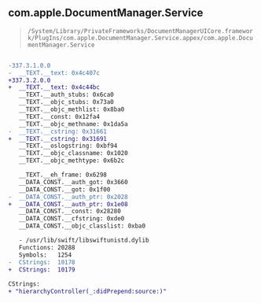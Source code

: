 ## com.apple.DocumentManager.Service

> `/System/Library/PrivateFrameworks/DocumentManagerUICore.framework/PlugIns/com.apple.DocumentManager.Service.appex/com.apple.DocumentManager.Service`

```diff

-337.3.1.0.0
-  __TEXT.__text: 0x4c407c
+337.3.2.0.0
+  __TEXT.__text: 0x4c44bc
   __TEXT.__auth_stubs: 0x6ca0
   __TEXT.__objc_stubs: 0x73a0
   __TEXT.__objc_methlist: 0x8ba0
   __TEXT.__const: 0x12fa4
   __TEXT.__objc_methname: 0x1da5a
-  __TEXT.__cstring: 0x31661
+  __TEXT.__cstring: 0x31691
   __TEXT.__oslogstring: 0xbf94
   __TEXT.__objc_classname: 0x1020
   __TEXT.__objc_methtype: 0x6b2c

   __TEXT.__eh_frame: 0x6298
   __DATA_CONST.__auth_got: 0x3660
   __DATA_CONST.__got: 0x1f00
-  __DATA_CONST.__auth_ptr: 0x2028
+  __DATA_CONST.__auth_ptr: 0x1e08
   __DATA_CONST.__const: 0x28280
   __DATA_CONST.__cfstring: 0xde0
   __DATA_CONST.__objc_classlist: 0xba0

   - /usr/lib/swift/libswiftunistd.dylib
   Functions: 20288
   Symbols:   1254
-  CStrings:  10178
+  CStrings:  10179
 
CStrings:
+ "hierarchyController(_:didPrepend:source:)"

```
